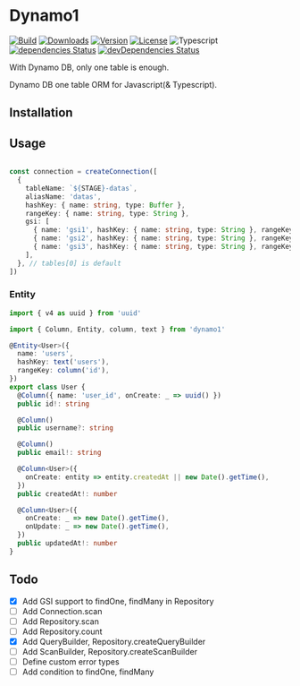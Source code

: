 # Dynamo1

<p>
  <a href="https://github.com/wan2land/dynamo1/actions?query=workflow%3A%22Node.js+CI%22"><img alt="Build" src="https://img.shields.io/github/workflow/status/wan2land/dynamo1/Node.js%20CI?logo=github&style=flat-square" /></a>
  <a href="https://npmcharts.com/compare/dynamo1?minimal=true"><img alt="Downloads" src="https://img.shields.io/npm/dt/dynamo1.svg?style=flat-square" /></a>
  <a href="https://www.npmjs.com/package/dynamo1"><img alt="Version" src="https://img.shields.io/npm/v/dynamo1.svg?style=flat-square" /></a>
  <a href="https://www.npmjs.com/package/dynamo1"><img alt="License" src="https://img.shields.io/npm/l/dynamo1.svg?style=flat-square" /></a>
  <img alt="Typescript" src="https://img.shields.io/badge/language-Typescript-007acc.svg?style=flat-square" />
  <br />
  <a href="https://david-dm.org/wan2land/dynamo1"><img alt="dependencies Status" src="https://img.shields.io/david/wan2land/dynamo1.svg?style=flat-square" /></a>
  <a href="https://david-dm.org/wan2land/dynamo1?type=dev"><img alt="devDependencies Status" src="https://img.shields.io/david/dev/wan2land/dynamo1.svg?style=flat-square" /></a>
</p>

With Dynamo DB, only one table is enough.

Dynamo DB one table ORM for Javascript(& Typescript).


## Installation

## Usage

```typescript

const connection = createConnection([
  {
    tableName: `${STAGE}-datas`,
    aliasName: 'datas',
    hashKey: { name: string, type: Buffer },
    rangeKey: { name: string, type: String },
    gsi: [
      { name: 'gsi1', hashKey: { name: string, type: String }, rangeKey: { name: string, type: String } },
      { name: 'gsi2', hashKey: { name: string, type: String }, rangeKey: { name: string, type: String } },
      { name: 'gsi3', hashKey: { name: string, type: String }, rangeKey: { name: string, type: String } },
    ],
  }, // tables[0] is default
])

```

### Entity


```typescript
import { v4 as uuid } from 'uuid'

import { Column, Entity, column, text } from 'dynamo1'

@Entity<User>({
  name: 'users',
  hashKey: text('users'),
  rangeKey: column('id'),
})
export class User {
  @Column({ name: 'user_id', onCreate: _ => uuid() })
  public id!: string

  @Column()
  public username?: string

  @Column()
  public email!: string

  @Column<User>({
    onCreate: entity => entity.createdAt || new Date().getTime(),
  })
  public createdAt!: number

  @Column<User>({
    onCreate: _ => new Date().getTime(),
    onUpdate: _ => new Date().getTime(),
  })
  public updatedAt!: number
}
```

## Todo

- [x] Add GSI support to findOne, findMany in Repository
- [ ] Add Connection.scan
- [ ] Add Repository.scan
- [ ] Add Repository.count
- [x] Add QueryBuilder, Repository.createQueryBuilder
- [ ] Add ScanBuilder, Repository.createScanBuilder
- [ ] Define custom error types
- [ ] Add condition to findOne, findMany
